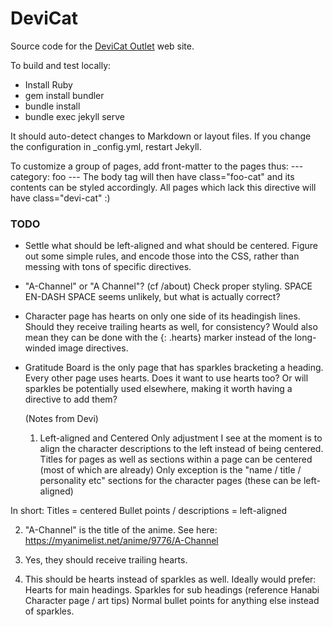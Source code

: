 # DeviCat

Source code for the [DeviCat Outlet](http://devicatoutlet.com/) web site.

To build and test locally:

* Install Ruby
* gem install bundler
* bundle install
* bundle exec jekyll serve

It should auto-detect changes to Markdown or layout files. If you change the
configuration in _config.yml, restart Jekyll.

To customize a group of pages, add front-matter to the pages thus:
    ---
    category: foo
    ---
The body tag will then have class="foo-cat" and its contents can be styled
accordingly. All pages which lack this directive will have class="devi-cat" :)

### TODO

* Settle what should be left-aligned and what should be centered. Figure out some
  simple rules, and encode those into the CSS, rather than messing with tons of
  specific directives.
* "A-Channel" or "A Channel"? (cf /about) Check proper styling. SPACE EN-DASH SPACE
  seems unlikely, but what is actually correct?
* Character page has hearts on only one side of its headingish lines. Should they
  receive trailing hearts as well, for consistency? Would also mean they can be
  done with the {: .hearts} marker instead of the long-winded image directives.
* Gratitude Board is the only page that has sparkles bracketing a heading. Every
  other page uses hearts. Does it want to use hearts too? Or will sparkles be
  potentially used elsewhere, making it worth having a directive to add them?

  (Notes from Devi)
  1) Left-aligned and Centered
Only adjustment I see at the moment is to align the character descriptions to the left instead of being centered. 
Titles for pages as well as sections within a page can be centered (most of which are already) Only exception
is the "name / title / personality etc" sections for the character pages (these can be left-aligned)

In short:
Titles = centered
Bullet points / descriptions = left-aligned

 2) "A-Channel" is the title of the anime. See here: https://myanimelist.net/anime/9776/A-Channel

 3) Yes, they should receive trailing hearts.

 4) This should be hearts instead of sparkles as well.
 Ideally would prefer:
 Hearts for main headings.
 Sparkles for sub headings (reference Hanabi Character page / art tips)
 Normal bullet points for anything else instead of sparkles.